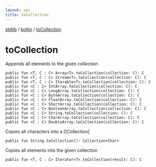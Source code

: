 ```yaml
---
layout: api
title: toCollection
---
```

[stdlib](../index.html) / [kotlin](index.html) / [toCollection](toCollection.html)

# toCollection
Appends all elements to the given *collection*
```
public fun <T, C : C> Array<T>.toCollection(collection: C): C
public fun <T, C : C> Stream<T>.toCollection(collection: C): C
public fun <T, C : C> Iterable<T>.toCollection(collection: C): C
public fun <C : C> IntArray.toCollection(collection: C): C
public fun <C : C> LongArray.toCollection(collection: C): C
public fun <C : C> ByteArray.toCollection(collection: C): C
public fun <C : C> FloatArray.toCollection(collection: C): C
public fun <C : C> ShortArray.toCollection(collection: C): C
public fun <C : C> BooleanArray.toCollection(collection: C): C
public fun <C : C> String.toCollection(collection: C): C
public fun <C : C> CharArray.toCollection(collection: C): C
public fun <C : C> DoubleArray.toCollection(collection: C): C
```
Copies all characters into a [[Collection]
```
public fun String.toCollection(): Collection<Char>
```
Copies all elements into the given collection
```
public fun <T, C : C> Iterator<T>.toCollection(result: C): C
```
